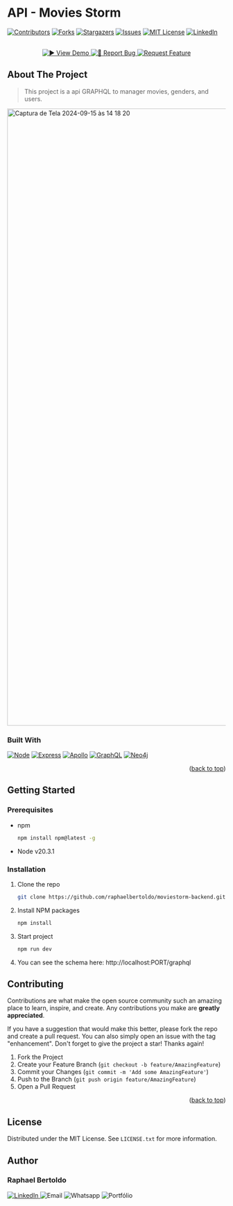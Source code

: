 # API - Movies Storm 
[![Contributors][contributors-shield]][contributors-url]
[![Forks][forks-shield]][forks-url]
[![Stargazers][stars-shield]][stars-url]
[![Issues][issues-shield]][issues-url]
[![MIT License][license-shield]][license-url]
[![LinkedIn][linkedin-shield]][linkedin-url]

<p align="center">
    <br />
    <a href="https://movie-storm.netlify.app/">
        <img src="https://img.shields.io/badge/-▶️_View_Demo-4CAF50?style=for-the-badge" alt="▶️ View Demo">
    </a>
    <a href="https://github.com/raphaelbertoldo/moviestorm-backend/issues/new?labels=bug&template=bug-report---.md">
        <img src="https://img.shields.io/badge/-🐛_Report_Bug-FF6347?style=for-the-badge" alt="🐛 Report Bug"> 
    </a>
    <a href="https://github.com/raphaelbertoldo/moviestorm-backend/issues/new?labels=enhancement&template=feature-request---.md">
        <img src="https://img.shields.io/badge/-💡_Request_Feature-4682B4?style=for-the-badge" alt="Request Feature"> 
    </a>
</p>


## About The Project
> This project is a api GRAPHQL to manager movies, genders, and users.
<img width="1422" alt="Captura de Tela 2024-09-15 às 14 18 20" src="https://github.com/user-attachments/assets/617a744e-1abf-4b40-b5bf-c312e5f46e59">


### Built With

[![Node][Node.js]][Node-url]
[![Express][Express]][Express-url]
[![Apollo][Apollo]][Apollo-url]
[![GraphQL][GraphQL]][GraphQL-url]
[![Neo4j][Neo4j]][Neo4j-url]

<p align="right">(<a href="#readme-top">back to top</a>)</p>

<!-- GETTING STARTED -->
##  Getting Started
### Prerequisites

* npm
  ```sh
  npm install npm@latest -g
  ```
- Node v20.3.1

### Installation

1. Clone the repo
   ```sh
   git clone https://github.com/raphaelbertoldo/moviestorm-backend.git
   ```
2. Install NPM packages
   ```sh
   npm install
   ```
4. Start project
   ```sh
   npm run dev
   ```
4. You can see the schema here: http://localhost:PORT/graphql

<!-- CONTRIBUTING -->
## Contributing

Contributions are what make the open source community such an amazing place to learn, inspire, and create. Any contributions you make are **greatly appreciated**.

If you have a suggestion that would make this better, please fork the repo and create a pull request. You can also simply open an issue with the tag "enhancement".
Don't forget to give the project a star! Thanks again!

1. Fork the Project
2. Create your Feature Branch (`git checkout -b feature/AmazingFeature`)
3. Commit your Changes (`git commit -m 'Add some AmazingFeature'`)
4. Push to the Branch (`git push origin feature/AmazingFeature`)
5. Open a Pull Request


<p align="right">(<a href="#readme-top">back to top</a>)</p>

<!-- LICENSE -->
## License

Distributed under the MIT License. See `LICENSE.txt` for more information.

## Author 
### Raphael Bertoldo
<a href="https://www.linkedin.com/in/raphaelbertoldo/">
  <img src="https://img.shields.io/badge/LinkedIn-0077B5?style=for-the-badge&logo=linkedin&logoColor=white" alt="LinkedIn" />
</a>
<a href="mailto:raphaelferreirabertoldo@gmail.com" style="text-decoration: none !important">
  <img src="https://img.shields.io/badge/Email-D14836?style=for-the-badge&logo=gmail&logoColor=white" alt="Email" />
</a>
<a href="https://api.whatsapp.com/send?phone=5534993139666" style="text-decoration: none !important">
  <img src="https://img.shields.io/badge/WhatsApp-25D366?style=for-the-badge&logo=whatsapp&logoColor=white" alt="Whatsapp" />
</a>
<a href="https://raphaelfb-portfolio.netlify.app/" style="text-decoration: none !important">
  <img src="https://img.shields.io/badge/Portfolio-000080?style=for-the-badge&logo=todoist&logoColor=fff" alt="Portfólio" />
</a>


[contributors-shield]: https://img.shields.io/github/contributors/raphaelbertoldo/moviestorm-backend.svg?style=for-the-badge
[contributors-url]: https://github.com/raphaelbertoldo/moviestorm-backend/graphs/contributors
[forks-shield]: https://img.shields.io/github/forks/raphaelbertoldo/moviestorm-backend?style=for-the-badge
[forks-url]: https://github.com/raphaelbertoldo/moviestorm-backend/network/members
[stars-shield]: https://img.shields.io/github/stars/raphaelbertoldo/moviestorm-backend.svg?style=for-the-badge
[stars-url]: https://github.com/raphaelbertoldo/moviestorm-backend/stargazers
[issues-shield]: https://img.shields.io/github/issues/raphaelbertoldo/moviestorm-backend.svg?style=for-the-badge
[issues-url]: https://github.com/raphaelbertoldo/moviestorm-backend/issues
[license-shield]: https://img.shields.io/github/license/raphaelbertoldo/moviestorm-backend.svg?style=for-the-badge
[license-url]: https://github.com/raphaelbertoldo/moviestorm-backend/blob/master/LICENSE.txt
[linkedin-shield]: https://img.shields.io/badge/-LinkedIn-black.svg?style=for-the-badge&logo=linkedin&colorB=555
[linkedin-url]: https://linkedin.com/in/raphaelbertoldo
[Apollo]: https://img.shields.io/badge/Apollo_Server-311C87?&style=for-the-badge&logo=Apollo%20GraphQL&logoColor=white
[Apollo-url]: https://www.apollographql.com/docs/apollo-server/
[Express]: https://img.shields.io/badge/Express-20232A?style=for-the-badge&logo=express&logoColor=yellow
[Express-url]: https://expressjs.com/pt-br/
[Node.js]: https://img.shields.io/badge/Node.js-35495E?style=for-the-badge&logo=nodedotjs&logoColor=4FC08D
[Node-url]: https://nodejs.org/
[GraphQL]: https://img.shields.io/badge/GraphQL-E10098?style=for-the-badge&logo=GraphQL
[GraphQL-url]: https://GraphQL-lang.com/documentation/
[Neo4j]: https://img.shields.io/badge/Neo4j-018bff?style=for-the-badge&logo=neo4j&logoColor=white
[Neo4j-url]: [https://-lang.com/documentation/](https://neo4j.com/docs/)
